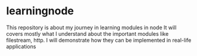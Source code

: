 # learningnode
This repository is about my journey in learning modules in node
It will covers mostly what I understand about the important modules like filestream, http. I will demonstrate how they can be implemented in real-life applications
